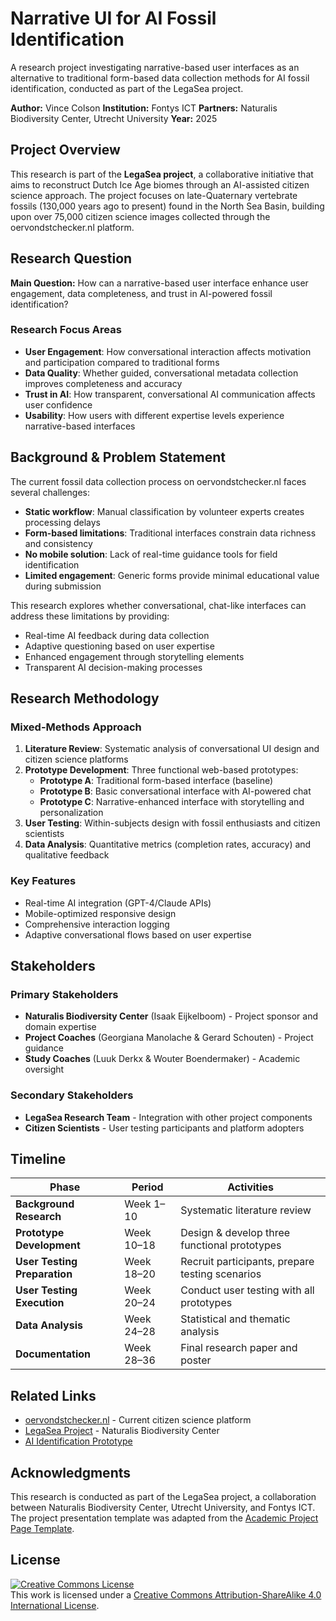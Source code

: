 # Narrative UI for AI Fossil Identification

A research project investigating narrative-based user interfaces as an alternative to traditional form-based data collection methods for AI fossil identification, conducted as part of the LegaSea project.

**Author:** Vince Colson
**Institution:** Fontys ICT
**Partners:** Naturalis Biodiversity Center, Utrecht University
**Year:** 2025

## Project Overview

This research is part of the **LegaSea project**, a collaborative initiative that aims to reconstruct Dutch Ice Age biomes through an AI-assisted citizen science approach. The project focuses on late-Quaternary vertebrate fossils (130,000 years ago to present) found in the North Sea Basin, building upon over 75,000 citizen science images collected through the oervondstchecker.nl platform.



## Research Question

**Main Question:** How can a narrative-based user interface enhance user engagement, data completeness, and trust in AI-powered fossil identification?

### Research Focus Areas

- **User Engagement**: How conversational interaction affects motivation and participation compared to traditional forms
- **Data Quality**: Whether guided, conversational metadata collection improves completeness and accuracy
- **Trust in AI**: How transparent, conversational AI communication affects user confidence
- **Usability**: How users with different expertise levels experience narrative-based interfaces

## Background & Problem Statement

The current fossil data collection process on oervondstchecker.nl faces several challenges:

- **Static workflow**: Manual classification by volunteer experts creates processing delays
- **Form-based limitations**: Traditional interfaces constrain data richness and consistency
- **No mobile solution**: Lack of real-time guidance tools for field identification
- **Limited engagement**: Generic forms provide minimal educational value during submission

This research explores whether conversational, chat-like interfaces can address these limitations by providing:
- Real-time AI feedback during data collection
- Adaptive questioning based on user expertise
- Enhanced engagement through storytelling elements
- Transparent AI decision-making processes

## Research Methodology

### Mixed-Methods Approach

1. **Literature Review**: Systematic analysis of conversational UI design and citizen science platforms
2. **Prototype Development**: Three functional web-based prototypes:
   - **Prototype A**: Traditional form-based interface (baseline)
   - **Prototype B**: Basic conversational interface with AI-powered chat
   - **Prototype C**: Narrative-enhanced interface with storytelling and personalization
3. **User Testing**: Within-subjects design with fossil enthusiasts and citizen scientists
4. **Data Analysis**: Quantitative metrics (completion rates, accuracy) and qualitative feedback

### Key Features

- Real-time AI integration (GPT-4/Claude APIs)
- Mobile-optimized responsive design
- Comprehensive interaction logging
- Adaptive conversational flows based on user expertise


## Stakeholders

### Primary Stakeholders
- **Naturalis Biodiversity Center** (Isaak Eijkelboom) - Project sponsor and domain expertise
- **Project Coaches** (Georgiana Manolache & Gerard Schouten) - Project guidance
- **Study Coaches** (Luuk Derkx & Wouter Boendermaker) - Academic oversight

### Secondary Stakeholders
- **LegaSea Research Team** - Integration with other project components
- **Citizen Scientists** - User testing participants and platform adopters

## Timeline

| Phase | Period | Activities |
|-------|--------|------------|
| **Background Research** | Week 1–10 | Systematic literature review |
| **Prototype Development** | Week 10–18 | Design & develop three functional prototypes |
| **User Testing Preparation** | Week 18–20 | Recruit participants, prepare testing scenarios |
| **User Testing Execution** | Week 20–24 | Conduct user testing with all prototypes |
| **Data Analysis** | Week 24–28 | Statistical and thematic analysis |
| **Documentation** | Week 28–36 | Final research paper and poster |

## Related Links

- [oervondstchecker.nl](https://oervondstchecker.nl) - Current citizen science platform
- [LegaSea Project](https://www.naturalis.nl) - Naturalis Biodiversity Center
- [AI Identification Prototype](https://museum.identify.biodiversityanalysis.nl)

## Acknowledgments

This research is conducted as part of the LegaSea project, a collaboration between Naturalis Biodiversity Center, Utrecht University, and Fontys ICT. The project presentation template was adapted from the [Academic Project Page Template](https://github.com/eliahuhorwitz/Academic-project-page-template).

## License

<a rel="license" href="http://creativecommons.org/licenses/by-sa/4.0/"><img alt="Creative Commons License" style="border-width:0" src="https://i.creativecommons.org/l/by-sa/4.0/88x31.png" /></a><br />This work is licensed under a <a rel="license" href="http://creativecommons.org/licenses/by-sa/4.0/">Creative Commons Attribution-ShareAlike 4.0 International License</a>.
